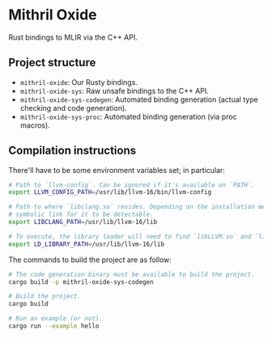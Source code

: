# Mithril Oxide

Rust bindings to MLIR via the C++ API.


## Project structure

  - `mithril-oxide`: Our Rusty bindings.
  - `mithril-oxide-sys`: Raw unsafe bindings to the C++ API.
  - `mithril-oxide-sys-codegen`: Automated binding generation (actual type checking and code
    generation).
  - `mithril-oxide-sys-proc`: Automated binding generation (via proc macros).


## Compilation instructions

There'll have to be some environment variables set; in particular:

```bash
# Path to `llvm-config`. Can be ignored if it's available on `PATH`.
export LLVM_CONFIG_PATH=/usr/lib/llvm-16/bin/llvm-config

# Path to where `libclang.so` resides. Depending on the installation method, you may need to make a
# symbolic link for it to be detectable.
export LIBCLANG_PATH=/usr/lib/llvm-16/lib

# To execute, the library loader will need to find `libLLVM.so` and `libMLIR.so`.
export LD_LIBRARY_PATH=/usr/lib/llvm-16/lib
```

The commands to build the project are as follow:

```bash
# The code generation binary must be available to build the project.
cargo build -p mithril-oxide-sys-codegen

# Build the project.
cargo build

# Run an example (or not).
cargo run --example hello
```
